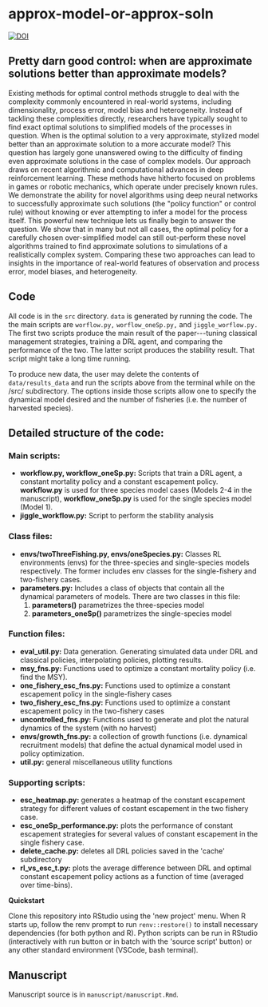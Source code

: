 # approx-model-or-approx-soln



[![DOI](https://zenodo.org/badge/572256056.svg)](https://zenodo.org/badge/latestdoi/572256056) 




## Pretty darn good control: when are approximate solutions better than approximate models?


Existing methods for optimal control methods struggle to deal with the
complexity commonly encountered in real-world systems, including
dimensionality, process error, model bias and heterogeneity.  Instead
of tackling these complexities directly, researchers have typically
sought to find exact optimal solutions to simplified models of the
processes in question. When is the optimal solution to a very
approximate, stylized model better than an approximate solution to a
more accurate model? This question has largely gone unanswered owing
to the difficulty of finding even approximate solutions in the case of
complex models.  Our approach draws on recent algorithmic and
computational advances in deep reinforcement learning. These methods
have hitherto focused on problems in games or robotic mechanics, which
operate under precisely known rules. We demonstrate the ability for
novel algorithms using deep neural networks to successfully
approximate such solutions (the "policy function" or control rule)
without knowing or ever attempting to infer a model for the process
itself. This powerful new technique lets us finally begin to answer
the question. We show that in many but not all cases, the optimal
policy for a carefully chosen over-simplified model can still
out-perform these novel algorithms trained to find approximate
solutions to simulations of a realistically complex system. Comparing
these two approaches can lead to insights in the importance of
real-world features of observation and process error, model biases,
and heterogeneity.

## Code

All code is in the `src` directory. `data` is generated by running the code.
The the main scripts are `worflow.py,` `worflow_oneSp.py,` and `jiggle_worflow.py.`
The first two scripts produce the main result of the paper---tuning classical 
management strategies, training a DRL agent, and comparing the performance of 
the two. The latter script produces the stability result. That script might
take a long time running.

To produce new data, the user may delete the contents of `data/results_data` 
and run the scripts above from the terminal while on the /src/ subdirectory. The 
options inside those scripts allow one to specify the dynamical model desired and 
the number of fisheries (i.e. the number of harvested species).

## Detailed structure of the code: 

### Main scripts:

  + **workflow.py, workflow_oneSp.py:**
    Scripts that train a DRL agent, a constant mortality policy and a constant escapement policy.
    **workflow.py** is used for three species model cases (Models 2-4 in the manuscript),
    **workflow_oneSp.py** is used for the single species model (Model 1).
  + **jiggle_workflow.py:**
    Script to perform the stability analysis

### Class files:

  + **envs/twoThreeFishing.py, envs/oneSpecies.py:**
    Classes RL environments (envs) for the three-species and single-species models respectively. The former includes
    env classes for the single-fishery and two-fishery cases.
  + **parameters.py:**
    Includes a class of objects that contain all the dynamical parameters of models. There are two classes in this file:
    1. **parameters()** parametrizes the three-species model
    2. **parameters_oneSp()** parametrizes the single-species model

### Function files:

  + **eval_util.py:** Data generation.
      Generating simulated data under DRL and classical policies, interpolating policies, plotting results.
  + **msy_fns.py:** Functions used to optimize a constant mortality policy (i.e. find the MSY).
  + **one_fishery_esc_fns.py:** Functions used to optimize a constant escapement policy in the single-fishery cases
  + **two_fishery_esc_fns.py:** Functions used to optimize a constant escapement policy in the two-fishery cases
  + **uncontrolled_fns.py:** Functions used to generate and plot the natural dynamics of the system (with no harvest)
  + **envs/growth_fns.py:** a collection of growth functions (i.e. dynamical recruitment models) that define the actual dynamical model used in policy optimization.
  + **util.py:** general miscellaneous utility functions

### Supporting scripts:

  + **esc_heatmap.py:** generates a heatmap of the constant escapement strategy for different
                    values of costant escapement in the two fishery case.
  + **esc_oneSp_performance.py:** plots the performance of constant escapement strategies for
                    several values of constant escapement in the single fishery case.
  + **delete_cache.py:** deletes all DRL policies saved in the 'cache' subdirectory
  + **rl_vs_esc_t.py:** plots the average difference between DRL and optimal constant escapement
                    policy actions as a function of time (averaged over time-bins).

**Quickstart**

Clone this repository into RStudio using the 'new project' menu.  When R starts up, follow the renv prompt to
run `renv::restore()` to install necessary dependencies (for both python and R). Python scripts can
be run in RStudio (interactively with run button or in batch with the 'source script' button) or any
other standard environment (VSCode, bash terminal).  

## Manuscript

Manuscript source is in `manuscript/manuscript.Rmd`.  
